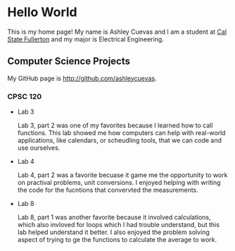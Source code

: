 # Hello World

This is my home page! My name is Ashley Cuevas and I am a student at [Cal State Fullerton](http://www.fullerton.edu/) and my major is Electrical Engineering.

## Computer Science Projects

My GitHub page is http://github.com/ashleycuevas.

### CPSC 120

* Lab 3
    
    Lab 3, part 2 was one of my favorites because I learned how to call functions.
    This lab showed me how computers can help with real-world applications, like
    calendars, or scheudling tools, that we can code and use ourselves.

* Lab 4

    Lab 4, part 2 was a favorite becuase it game me the opportunity to work on
    practival problems, unit conversions. I enjoyed helping with writing the
    code for the fucntions that convervted the measurements.

* Lab 8

    Lab 8, part 1 was another favorite because it involved calculations, which also
    invloved for loops which I had trouble understand, but this lab helped understand
    it better. I also enjoyed the problem solving aspect of trying to ge the functions to
    calculate the average to work.

